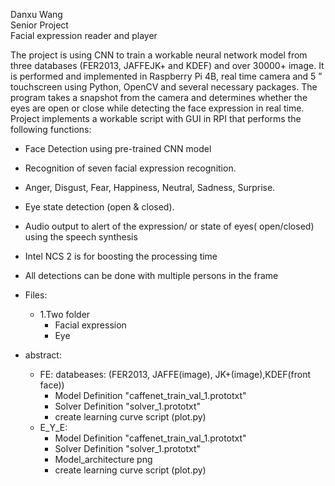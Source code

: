 
Danxu Wang  
Senior Project  
Facial expression reader and player 

The project is using CNN to train a workable neural network model from three databases (FER2013, JAFFEJK+ and KDEF) and over 30000+ image. It is performed and implemented in Raspberry Pi 4B, real time camera and 5 ” touchscreen using Python, OpenCV and several necessary packages. 
The program takes a snapshot from the camera and determines whether the eyes are open or close while detecting the face expression in real time. 
Project implements a workable script with GUI in RPI that performs the following  functions:
+ Face Detection using pre-trained CNN model
+ Recognition of seven facial expression recognition.
+ Anger, Disgust, Fear, Happiness, Neutral, Sadness, Surprise.
+ Eye state detection (open & closed).
+ Audio output to alert of the expression/ or state of eyes( open/closed) using the speech synthesis 
+ Intel NCS 2 is for boosting the processing time
+ All detections can be done with multiple persons in the frame

+ Files:  
  + 1.Two folder 
     + Facial expression  
     + Eye    
+ abstract:  
  + FE:  databeases: (FER2013, JAFFE(image), JK+(image),KDEF(front face))
    + Model Definition "caffenet_train_val_1.prototxt"  
    + Solver Definition "solver_1.prototxt"   
    + create learning curve script (plot.py) 
  + E_Y_E:  
    + Model Definition "caffenet_train_val_1.prototxt"  
    + Solver Definition "solver_1.prototxt"  
    + Model_architecture png
    + create learning curve script (plot.py) 
